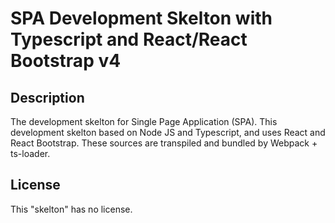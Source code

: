 # SPA Development Skelton with Typescript and React/React Bootstrap v4 

## Description

The development skelton for Single Page Application (SPA).
This development skelton based on Node JS and Typescript, and uses React and React Bootstrap.
These sources are transpiled and bundled by Webpack + ts-loader.

## License

This "skelton" has no license.